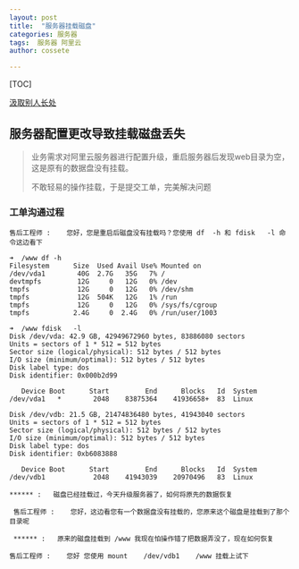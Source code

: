 ```yaml
---
layout: post
title:  "服务器挂载磁盘"
categories: 服务器
tags:  服务器 阿里云
author: cossete

---
```


[TOC]

[汲取别人长处](https://blog.csdn.net/lishirong/article/details/70315105)

## 服务器配置更改导致挂载磁盘丢失

> 业务需求对阿里云服务器进行配置升级，重启服务器后发现web目录为空，这是原有的数据盘没有挂载。
>
> 不敢轻易的操作挂载，于是提交工单，完美解决问题



### 工单沟通过程

```
售后工程师 :    您好，您是重启后磁盘没有挂载吗？您使用 df  -h 和 fdisk   -l 命令这边看下  
```

```
➜  /www df -h
Filesystem      Size  Used Avail Use% Mounted on
/dev/vda1        40G  2.7G   35G   7% /
devtmpfs         12G     0   12G   0% /dev
tmpfs            12G     0   12G   0% /dev/shm
tmpfs            12G  504K   12G   1% /run
tmpfs            12G     0   12G   0% /sys/fs/cgroup
tmpfs           2.4G     0  2.4G   0% /run/user/1003

➜  /www fdisk   -l
Disk /dev/vda: 42.9 GB, 42949672960 bytes, 83886080 sectors
Units = sectors of 1 * 512 = 512 bytes
Sector size (logical/physical): 512 bytes / 512 bytes
I/O size (minimum/optimal): 512 bytes / 512 bytes
Disk label type: dos
Disk identifier: 0x000b2d99

   Device Boot      Start         End      Blocks   Id  System
/dev/vda1   *        2048    83875364    41936658+  83  Linux

Disk /dev/vdb: 21.5 GB, 21474836480 bytes, 41943040 sectors
Units = sectors of 1 * 512 = 512 bytes
Sector size (logical/physical): 512 bytes / 512 bytes
I/O size (minimum/optimal): 512 bytes / 512 bytes
Disk label type: dos
Disk identifier: 0xb6083888

   Device Boot      Start         End      Blocks   Id  System
/dev/vdb1            2048    41943039    20970496   83  Linux  
```



 ```
 ****** :   磁盘已经挂载过，今天升级服务器了，如何将原先的数据恢复  
 ```

```
 售后工程师 :    您好，这边看您有一个数据盘没有挂载的，您原来这个磁盘是挂载到了那个目录呢  
```

```
 ****** :   原来的磁盘挂载到 /www 我现在怕操作错了把数据弄没了，现在如何恢复
```

```
售后工程师 :    您好 您使用 mount    /dev/vdb1    /www 挂载上试下 
```